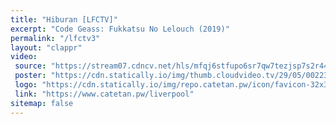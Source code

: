 ```yaml
---
title: "Hiburan [LFCTV]"
excerpt: "Code Geass: Fukkatsu No Lelouch (2019)"
permalink: "/lfctv3"
layout: "clappr"
video:
 source: "https://stream07.cdncv.net/hls/mfqj6stfupo6sr7qw7tezjsp7s2r44bssktxdcbqo,mmcafso72ejkzjs3daq,fkscfso72eh5ldocksa,.urlset/master.m3u8u8"
 poster: "https://cdn.statically.io/img/thumb.cloudvideo.tv/29/05/00223/n2svkllmtreg_xt.jpg"
 logo: "https://cdn.statically.io/img/repo.catetan.pw/icon/favicon-32x32.png"
 link: "https://www.catetan.pw/liverpool"
sitemap: false
---
```

